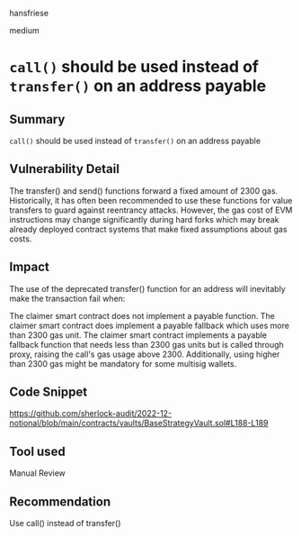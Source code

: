 hansfriese

medium

# `call()` should be used instead of `transfer()` on an address payable

## Summary
`call()` should be used instead of `transfer()` on an address payable

## Vulnerability Detail
The transfer() and send() functions forward a fixed amount of 2300 gas. Historically, it has often been recommended to use these functions for value transfers to guard against reentrancy attacks. However, the gas cost of EVM instructions may change significantly during hard forks which may break already deployed contract systems that make fixed assumptions about gas costs.

## Impact
The use of the deprecated transfer() function for an address will inevitably make the transaction fail when:

The claimer smart contract does not implement a payable function.
The claimer smart contract does implement a payable fallback which uses more than 2300 gas unit.
The claimer smart contract implements a payable fallback function that needs less than 2300 gas units but is called through proxy, raising the call's gas usage above 2300.
Additionally, using higher than 2300 gas might be mandatory for some multisig wallets.

## Code Snippet
https://github.com/sherlock-audit/2022-12-notional/blob/main/contracts/vaults/BaseStrategyVault.sol#L188-L189

## Tool used
Manual Review

## Recommendation
Use call() instead of transfer()